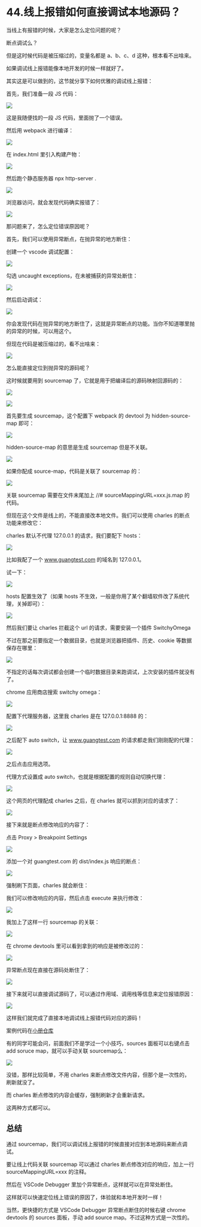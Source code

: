 # 44.线上报错如何直接调试本地源码？

当线上有报错的时候，大家是怎么定位问题的呢？

断点调试么？

但是这时候代码是被压缩过的，变量名都是 a、b、c、d 这种，根本看不出啥来。

如果调试线上报错能像本地开发的时候一样就好了。

其实这是可以做到的，这节就分享下如何优雅的调试线上报错：

首先，我们准备一段 JS 代码：

![](./images/3330c6aa8b19ff2c60c17622e4cf47bf.webp )

这是我随便找的一段 JS 代码，里面抛了一个错误。

然后用 webpack 进行编译：

![](./images/8be75076a0b54b5c6df9d47fe93ac87c.webp )

在 index.html 里引入构建产物：

![](./images/0d91027f95c4c2f2399c1f053c85d04b.webp )

然后跑个静态服务器 npx http-server .

![](./images/2a54b0f02158c2114e875ff00cfd7cfa.webp )

浏览器访问，就会发现代码确实报错了：

![](./images/851861fb431fccd1f652997d17cb4834.webp )

那问题来了，怎么定位错误原因呢？

首先，我们可以使用异常断点，在抛异常的地方断住：

创建一个 vscode 调试配置：

![](./images/5b44e253765ded57e260534c76121beb.webp )

勾选 uncaught exceptions，在未被捕获的异常处断住：

![](./images/ee00c48e8bac26851c5f6f72b5742993.webp )

然后启动调试：

![](./images/76b7e91578b691c86c8cc35ae4b7dcbf.webp )

你会发现代码在抛异常的地方断住了，这就是异常断点的功能。当你不知道哪里抛的异常的时候，可以用这个。

但现在代码是被压缩过的，看不出啥来：

![](./images/241335d0b7c32d454e9504ef75731fa4.webp )

怎么能直接定位到抛异常的源码呢？

这时候就要用到 sourcemap 了，它就是用于把编译后的源码映射回源码的：

![](./images/d66a06f2d87b000bc78195697fd30b71.webp )

![](./images/955e952377cea2e5b3917e0b62e1d1c6.webp )

首先要生成 sourcemap，这个配置下 webpack 的 devtool 为 hidden-source-map 即可：

![](./images/f082d19e97e02099b929a6b5de67e309.webp )

hidden-source-map 的意思是生成 sourcemap 但是不关联。

![](./images/e7b6c369760b31a5259c29f7a93de242.webp )

如果你配成 source-map，代码是关联了 sourcemap 的：

![](./images/f3c8455922f6eed4c6b8744a30a86e38.webp )

关联 sourcemap 需要在文件末尾加上 //# sourceMappingURL=xxx.js.map 的代码。

但现在这个文件是线上的，不能直接改本地文件。我们可以使用 charles 的断点功能来修改它：

charles 默认不代理 127.0.0.1 的请求，我们要配下 hosts：

![](./images/c392eb8a37572c4906b8e47c4a9606e2.webp )

比如我配了一个 www.guangtest.com 的域名到 127.0.0.1。

试一下：

![](./images/56f92a44ffce4fad999394cfb539c80f.webp )

hosts 配置生效了（如果 hosts 不生效，一般是你用了某个翻墙软件改了系统代理，关掉即可）：

![](./images/4d86768b25e3a1ca5c82e532da3d2235.webp )

然后我们要让 charles 拦截这个 url 的请求，需要安装一个插件 SwitchyOmega

不过在那之前要指定一个数据目录，也就是浏览器把插件、历史、cookie 等数据保存在哪里：

![](./images/70a210c1a8ba93e9390046d8df4d5160.webp )

不指定的话每次调试都会创建一个临时数据目录来跑调试，上次安装的插件就没有了。

chrome 应用商店搜索 switchy omega：

![](./images/541bfd9b6a98999e10173330b3e3b53f.webp )

配置下代理服务器，这里我 charles 是在 127.0.0.1:8888 的：

![](./images/14048fc91c24aecd9c911c04412add6f.webp )

之后配下 auto switch，让 www.guangtest.com 的请求都走我们刚刚配的代理：

![](./images/fc02ebc55f1240e843e0e5719ee8b042.webp )

之后点击应用选项。

代理方式设置成 auto switch，也就是根据配置的规则自动切换代理：

![](./images/8886141f31f14ee863cf6ebfec4234be.webp )

这个网页的代理配成 charles 之后，在 charles 就可以抓到对应的请求了：

![](./images/98d31a1623ce11ef867aafc7c00243e6.webp )

接下来就是断点修改响应的内容了：

点击 Proxy > Breakpoint Settings

![](./images/608f7396c2ba3497f029db270bcb1988.webp )

添加一个对 guangtest.com 的 dist/index.js 响应的断点：

![](./images/a2b1ee24f1f022697e7ff80edd767994.webp )

强制刷下页面，charles 就会断住：

我们可以修改响应的内容，然后点击 execute 来执行修改：

![](./images/fd6b5a53c5bc94745f6d0331620b44d4.webp )

我加上了这样一行 sourcemap 的关联：

![](./images/234d83b65545ebdc2d26df58d3ec895f.webp )

在 chrome devtools 里可以看到拿到的响应是被修改过的：


![](./images/fcab22232b8944e82581447a5baf8d70.webp )

异常断点现在直接在源码处断住了：

![](./images/ec9ec793c04596b65c8ad6f628043ec8.webp )

接下来就可以直接调试源码了，可以通过作用域、调用栈等信息来定位报错原因：

![](./images/d654dce63b337fb7ee22baed3e5e2bd7.webp )

这样我们就完成了直接本地调试线上报错代码对应的源码！

案例代码在[小册仓库](https://github.com/QuarkGluonPlasma/fe-debug-exercize)

有的同学可能会问，前面我们不是学过一个小技巧，sources 面板可以右键点击 add soruce map，就可以手动关联 sourcemap么：

![](./images/605df5f246ab02d18d547b7cf9de98c0.webp )

没错，那样比较简单，不用 charles 来断点修改文件内容，但那个是一次性的，刷新就没了。

而 charles 断点修改的内容会缓存，强制刷新才会重新请求。

这两种方式都可以。

## 总结

通过 sourcemap，我们可以调试线上报错的时候直接对应到本地源码来断点调试。

要让线上代码关联 sourcemap 可以通过 charles 断点修改对应的响应，加上一行 sourceMappingURL=xxx 的注释。

然后在 VSCode Debugger 里加个异常断点，这样就可以在异常处断住。

这样就可以快速定位线上错误的原因了，体验就和本地开发时一样！

当然，更快捷的方式是 VSCode Debugger 异常断点断住的时候右键 chrome devtools 的 sources 面板，手动 add source map。不过这种方式是一次性的。




